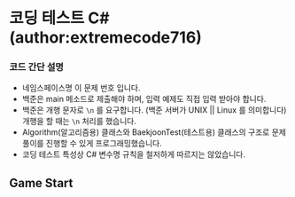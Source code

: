 # 코딩 테스트 C# (author:extremecode716) 

### 코드 간단 설명

- 네임스페이스명 이 문제 번호 입니다.
- 백준은 main 메소드로 제출해야 하며, 입력 예제도 직접 입력 받아야 합니다.
- 백준은 개행 문자로 `\n` 를 요구합니다. (백준 서버가 UNIX || Linux 를 의미합니다) 개행을 할 때는 `\n` 처리를 했습니다.
- Algorithm(알고리즘용) 클래스와 BaekjoonTest(테스트용) 클래스의 구조로 문제풀이를 진행할 수 있게 프로그래밍했습니다.
- 코딩 테스트 특성상 C# 변수명 규칙을 철저하게 따르지는 않았습니다.

## Game Start
